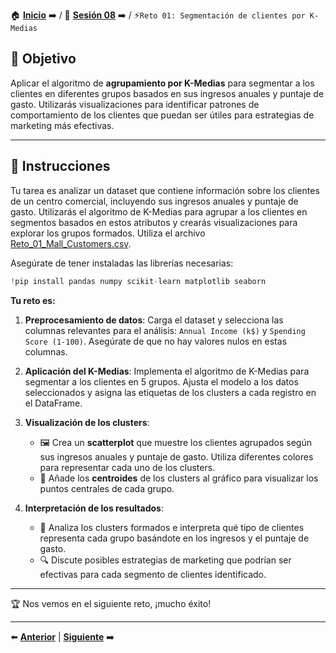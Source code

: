 🏠 [**Inicio**](../../Readme.md) ➡️ / 📖 [**Sesión 08**](../Readme.md) ➡️ / ⚡`Reto 01: Segmentación de clientes por K-Medias`

## 🎯 Objetivo

Aplicar el algoritmo de **agrupamiento por K-Medias** para segmentar a los clientes en diferentes grupos basados en sus ingresos anuales y puntaje de gasto. Utilizarás visualizaciones para identificar patrones de comportamiento de los clientes que puedan ser útiles para estrategias de marketing más efectivas.

---

## 📝 Instrucciones

Tu tarea es analizar un dataset que contiene información sobre los clientes de un centro comercial, incluyendo sus ingresos anuales y puntaje de gasto. Utilizarás el algoritmo de K-Medias para agrupar a los clientes en segmentos basados en estos atributos y crearás visualizaciones para explorar los grupos formados. Utiliza el archivo [Reto_01_Mall_Customers.csv](../../Datasets/S08/Reto_01_Mall_Customers.csv).

Asegúrate de tener instaladas las librerías necesarias:

```python
!pip install pandas numpy scikit-learn matplotlib seaborn
```

**Tu reto es:**

1. **Preprocesamiento de datos**: Carga el dataset y selecciona las columnas relevantes para el análisis: `Annual Income (k$)` y `Spending Score (1-100)`. Asegúrate de que no hay valores nulos en estas columnas.

2. **Aplicación del K-Medias**: Implementa el algoritmo de K-Medias para segmentar a los clientes en 5 grupos. Ajusta el modelo a los datos seleccionados y asigna las etiquetas de los clusters a cada registro en el DataFrame.

3. **Visualización de los clusters**:
   - 🖼️ Crea un **scatterplot** que muestre los clientes agrupados según sus ingresos anuales y puntaje de gasto. Utiliza diferentes colores para representar cada uno de los clusters.
   - 📍 Añade los **centroides** de los clusters al gráfico para visualizar los puntos centrales de cada grupo.

4. **Interpretación de los resultados**:
   - 📝 Analiza los clusters formados e interpreta qué tipo de clientes representa cada grupo basándote en los ingresos y el puntaje de gasto.
   - 🔍 Discute posibles estrategias de marketing que podrían ser efectivas para cada segmento de clientes identificado.

---

🏆 Nos vemos en el siguiente reto, ¡mucho éxito!

---

⬅️ [**Anterior**](../Readme.md) | [**Siguiente**](../Ejemplo-02/Readme.md) ➡️